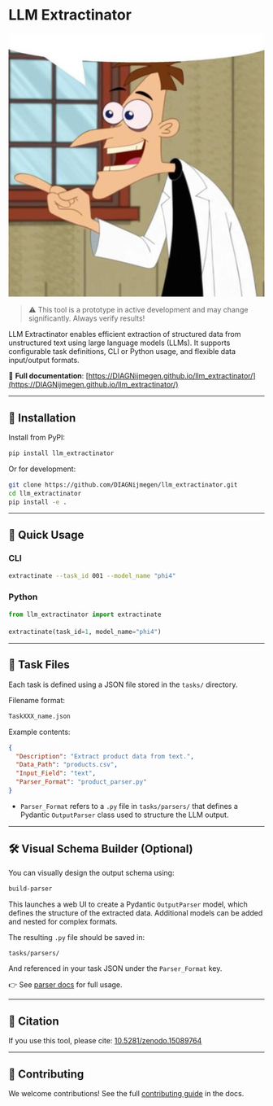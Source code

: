# LLM Extractinator

![Overview of the LLM Data Extractor](docs/images/doofenshmirtz.jpg)

> ⚠️ This tool is a prototype in active development and may change significantly. Always verify results!

LLM Extractinator enables efficient extraction of structured data from unstructured text using large language models (LLMs). It supports configurable task definitions, CLI or Python usage, and flexible data input/output formats.

📘 **Full documentation**: [https://DIAGNijmegen.github.io/llm_extractinator/](https://DIAGNijmegen.github.io/llm_extractinator/)  

---

## 🔧 Installation

Install from PyPI:

```bash
pip install llm_extractinator
```

Or for development:

```bash
git clone https://github.com/DIAGNijmegen/llm_extractinator.git
cd llm_extractinator
pip install -e .
```

---

## 🚀 Quick Usage

### CLI

```bash
extractinate --task_id 001 --model_name "phi4"
```

### Python

```python
from llm_extractinator import extractinate

extractinate(task_id=1, model_name="phi4")
```

---

## 📁 Task Files

Each task is defined using a JSON file stored in the `tasks/` directory.

Filename format:

```bash
TaskXXX_name.json
```

Example contents:

```json
{
  "Description": "Extract product data from text.",
  "Data_Path": "products.csv",
  "Input_Field": "text",
  "Parser_Format": "product_parser.py"
}
```

- `Parser_Format` refers to a `.py` file in `tasks/parsers/` that defines a Pydantic `OutputParser` class used to structure the LLM output.

---

## 🛠️ Visual Schema Builder (Optional)

You can visually design the output schema using:

```bash
build-parser
```

This launches a web UI to create a Pydantic `OutputParser` model, which defines the structure of the extracted data. Additional models can be added and nested for complex formats.

The resulting `.py` file should be saved in:

```bash
tasks/parsers/
```

And referenced in your task JSON under the `Parser_Format` key.

👉 See [parser docs](https://DIAGNijmegen.github.io/llm_extractinator/parser) for full usage.

---

## 📄 Citation

If you use this tool, please cite:
[10.5281/zenodo.15089764](https://doi.org/10.5281/zenodo.15089764)

---

## 🤝 Contributing

We welcome contributions! See the full [contributing guide](https://<your_username>.github.io/llm_extractinator/contributing/) in the docs.
